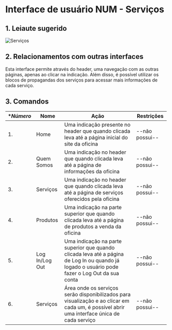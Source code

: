 # Interface de usuário NUM - Serviços

## 1. Leiaute sugerido

![Serviços](leiaute/Serviços.png)

## 2. Relacionamentos com outras interfaces

Esta interface permite através do header, uma navegação com as outras páginas, apenas ao clicar na indicação. 
Além disso, é possível utilizar os blocos de propagandas dos serviços para acessar mais informações de cada serviço.

## 3. Comandos

| **Número* | **Nome** | **Ação** | **Restrições** |
| --- | --- | --- | --- |
|1. | Home | Uma indicação presente no header que quando clicada leva até a página inicial do site da oficina | --não possui-- |
|2. | Quem Somos | Uma indicação no header que quando clicada leva até a página de informações da oficina | --não possui-- |
|3. | Serviços | Uma indicação no header que quando clicada leva até a página de serviços oferecidos pela oficina | --não possui-- |
|4. | Produtos | Uma indicação na parte superior que quando clicada leva até a página de produtos a venda da oficina | --não possui-- |
|5. | Log In/Log Out | Uma indicação na parte superior que quando clicada leva até a página de Log In ou quando já logado o usuário pode fazer o Log Out da sua conta | --não possui-- |
|6. | Serviços | Área onde os serviços serão disponibilizados para visualização e ao clicar em cada um, é possível abrir uma interface única de cada serviço | --não possui-- |
